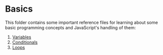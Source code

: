 # Basics

This folder contains some important reference files for learning about some basic programming concepts and JavaScript's handling of them:

1. [Variables](variables.md)
2. [Conditionals](conditionals.md)
3. [Loops](loops.md)
